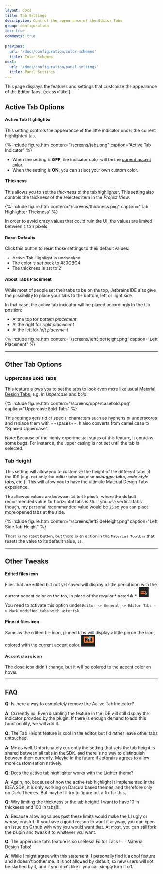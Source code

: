 ```yaml
---
layout: docs
title: Tab Settings
description: Control the appearance of the Editor Tabs
group: configuration
toc: true
comments: true

previous:
  url: '/docs/configuration/color-schemes'
  title: Color Schemes
next:
  url: '/docs/configuration/panel-settings'
  title: Panel Settings
---
```


This page displays the features and settings that customize the appearance of the Editor Tabs.
{:class='title'}

## Active Tab Options

#### Active Tab Highlighter

This setting controls the appearance of the little indicator under the current highlighted tab.

{% include figure.html content="/screens/tabs.png" caption="Active Tab Indicator" %}

- When the setting is **OFF**, the indicator color will be the [current accent color]({{site.baseurl}}/docs/configuration/accents).
- When the setting is **ON**, you can select your own custom color.


#### Thickness

This allows you to set the _thickness_ of the tab highlighter. This setting also controls the thickness of the selected item in the _Project View_.

{% include figure.html content="/screens/thickness.png" caption="Tab Highlighter Thickness" %}

In order to avoid crazy values that could ruin the UI, the values are limited between `1` to `5` pixels.

#### Reset Defaults

Click this button to reset those settings to their default values:
- Active Tab Highlight is unchecked
- The color is set back to #80CBC4
- The thickness is set to 2

#### About Tabs Placement

While most of people set their tabs to be on the top, Jetbrains IDE also give the possibility to place your tabs to the bottom, left or right side.

In that case, the active tab indicator will be placed accordingly to the tab position:
- At the top for _bottom placement_
- At the right for _right placement_
- At the left for _left placement_

{% include figure.html content="/screens/leftSideHeight.png" caption="Left Placement" %}

-----
## Other Tab Options

### Uppercase Bold Tabs

This feature allows you to set the tabs to look even more like usual [Material Design Tabs](https://material.io/guidelines/components/tabs.html#tabs-usage), e.g. in _Uppercase_ and _bold_.

{% include figure.html content="/screens/uppercasebold.png" caption="Uppercase Bold Tabs" %}

This settings gets rid of special characters such as hyphens or underscores and replace them with ++spaces++. It also converts from camel case to "Spaced Uppercase".

Note: Because of the highly experimental status of this feature, it contains some bugs. For instance, the upper casing is not set until the tab is selected.

### Tab Height

This setting will allow you to customize the height of the different tabs of the IDE (e.g. not only the editor tabs but also _debugger tabs_, _code style tabs_, etc.). This will allow you to have the ultimate Material Design Tabs experience.

The allowed values are between `18` to `60` pixels, where the default recommended value for horizontal tabs is `50`. If you use vertical tabs though, my personal recommended value would be `25` so you can place more opened tabs at the side.

{% include figure.html content="/screens/leftSideHeight.png" caption="Left Side Tab Height" %}

There is no reset button, but there is an action in the `Material Toolbar` that resets the value to its default value, `50`.

----
## Other Tweaks

#### Edited files icon

Files that are edited but not yet saved will display a little pencil icon with the current accent color on the tab, in place of the regular * asterisk *.
![editIcon](/img/icons/editIcon.png)

You need to activate this option under `Editor -> General -> Editor Tabs -> Mark modified tabs with asterisk`

#### Pinned files icon

Same as the edited file icon, pinned tabs will display a little pin on the icon, colored with the current accent color.
![pinnedIcon](/img/icons/pin.png)

#### Accent close icon

The close icon didn't change, but it will be colored to the accent color on hover.

-----
## FAQ

**Q**: Is there a way to completely remove the Active Tab Indicator?

**A**: Currently no. Even disabling the feature in the IDE will still display the indicator provided by the plugin. If there is enough demand to add this functionality, we will add it.

**Q**: The Tab Height feature is cool in the editor, but I'd rather leave other tabs untouched.

**A**: Me as well. Unfortunately currently the setting that sets the tab height is shared between all tabs in the SDK, and there is no way to distinguish between them currently. Maybe in the future if Jetbrains agrees to allow more customization natively.

**Q**: Does the active tab highlighter works with the Lighter theme?

**A**: Again, no, because of how the active tab highlight is implemented in the IDEA SDK, it is only working on Darcula based themes, and therefore only on Dark Themes. But maybe I'll try to figure out a fix for this.

**Q**: Why limiting the thickness or the tab height? I want to have 10 in thickness and 100 in tabs!!!

**A**: Because allowing values past these limits would make the UI ugly or worse, crash it. If you have a good reason to want it anyway, you can open an issue on Github with why you would want that. At most, you can still fork the plugin and tweak it to whatever you want.

**Q**: The uppercase tabs feature is so useless! Editor Tabs !== Material Design Tabs!

**A**: While I might agree with this statement, I personally find it a cool feature and it doesn't bother me. It is not allowed by default, so new users will not be startled by it, and if you don't like it you can simply turn it off.
